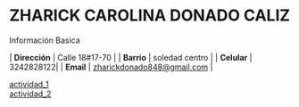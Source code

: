 # ZHARICK CAROLINA DONADO CALIZ
Información Basica

| **Dirección** | Calle 18#17-70 |
| **Barrio** | soledad centro |
| **Celular** | 3242828122|
| **Email** | zharickdonado848@gmail.com |

[actividad_1](ejercicio.md)  
[actividad_2](buscarcedulas.md)  
